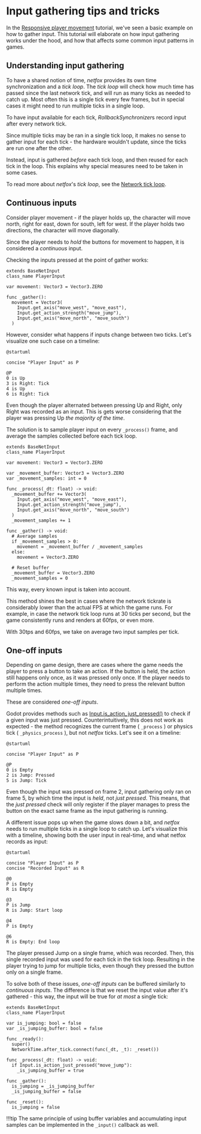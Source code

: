 # Input gathering tips and tricks

In the [Responsive player movement] tutorial, we've seen a basic example on how
to gather input. This tutorial will elaborate on how input gathering works
under the hood, and how that affects some common input patterns in games.

## Understanding input gathering

To have a shared notion of time, *netfox* provides its own time synchronization
and a *tick loop*. The *tick loop* will check how much time has passed since
the last network tick, and will run as many ticks as needed to catch up. Most
often this is a single tick every few frames, but in special cases it might
need to run multiple ticks in a single loop.

To have input available for each tick, *RollbackSynchronizer*s record input
after every network tick.

Since multiple ticks may be ran in a single tick loop, it makes no sense to
gather input for each tick - the hardware wouldn't update, since the ticks are
run one after the other.

Instead, input is gathered *before* each tick loop, and then reused for each
tick in the loop. This explains why special measures need to be taken in some
cases.

To read more about *netfox*'s *tick loop*, see the [Network tick loop].

## Continuous inputs

Consider player movement - if the player holds up, the character will move
north, right for east, down for south, left for west. If the player holds two
directions, the character will move diagonally.

Since the player needs to *hold* the buttons for movement to happen, it is
considered a *continuous* input.

Checking the inputs pressed at the point of gather works:

```gdscript
extends BaseNetInput
class_name PlayerInput

var movement: Vector3 = Vector3.ZERO

func _gather():
  movement = Vector3(
    Input.get_axis("move_west", "move_east"),
    Input.get_action_strength("move_jump"),
    Input.get_axis("move_north", "move_south")
  )
```

However, consider what happens if inputs change between two ticks. Let's
visualize one such case on a timeline:

```puml
@startuml

concise "Player Input" as P

@P
0 is Up
3 is Right: Tick
4 is Up
6 is Right: Tick
```

Even though the player alternated between pressing Up and Right, only Right was
recorded as an input. This is gets worse considering that the player was
pressing Up *the majority of the time*.

The solution is to sample player input on every `_process()` frame, and average
the samples collected before each tick loop.

```gdscript
extends BaseNetInput
class_name PlayerInput

var movement: Vector3 = Vector3.ZERO

var _movement_buffer: Vector3 = Vector3.ZERO
var _movement_samples: int = 0

func _process(_dt: float) -> void:
  _movement_buffer += Vector3(
    Input.get_axis("move_west", "move_east"),
    Input.get_action_strength("move_jump"),
    Input.get_axis("move_north", "move_south")
  )
  _movement_samples += 1

func _gather() -> void:
  # Average samples
  if _movement_samples > 0:
    movement = _movement_buffer / _movement_samples
  else:
    movement = Vector3.ZERO

  # Reset buffer
  _movement_buffer = Vector3.ZERO
  _movement_samples = 0
```

This way, every known input is taken into account.

This method shines the best in cases where the network tickrate is considerably
lower than the actual FPS at which the game runs. For example, in case the
network tick loop runs at 30 ticks per second, but the game consistently runs
and renders at 60fps, or even more.

With 30tps and 60fps, we take on average two input samples per tick.

## One-off inputs

Depending on game design, there are cases where the game needs the player to
press a button to take an action. If the button is held, the action still
happens only once, as it was pressed only once. If the player needs to perform
the action multiple times, they need to press the relevant button multiple
times.

These are considered *one-off inputs*.

Godot provides methods such as [Input.is_action_just_pressed()] to check if a
given input was just pressed. Counterintuitively, this does not work as
expected - the method recognizes the current frame ( `_process` ) or physics
tick ( `_physics_process` ), but not *netfox* ticks. Let's see it on a
timeline:

```puml
@startuml

concise "Player Input" as P

@P
0 is Empty
2 is Jump: Pressed
5 is Jump: Tick
```

Even though the input was pressed on frame 2, input gathering only ran on frame
5, by which time the input is *held*, not *just pressed*. This means, that the
*just pressed* check will only register if the player manages to press the
button on the exact same frame as the input gathering is running.

A different issue pops up when the game slows down a bit, and *netfox* needs to
run multiple ticks in a single loop to catch up. Let's visualize this with a
timeline, showing both the user input in real-time, and what netfox records as
input:

```puml
@startuml

concise "Player Input" as P
concise "Recorded Input" as R

@0
P is Empty
R is Empty

@3
P is Jump
R is Jump: Start loop

@4
P is Empty

@6
R is Empty: End loop
```

The player pressed Jump on a single frame, which was recorded. Then, this
single recorded input was used for each tick in the tick loop. Resulting in the
player trying to jump for multiple ticks, even though they pressed the button
only on a single frame.

To solve both of these issues, *one-off inputs* can be buffered similarly to
*continuous inputs*. The difference is that we reset the input value after it's
gathered - this way, the input will be true for *at most* a single tick:

```gdscript
extends BaseNetInput
class_name PlayerInput

var is_jumping: bool = false
var _is_jumping_buffer: bool = false

func _ready():
  super()
  NetworkTime.after_tick.connect(func(_dt, _t): _reset())

func _process(_dt: float) -> void:
  if Input.is_action_just_pressed("move_jump"):
    _is_jumping_buffer = true

func _gather():
  is_jumping = _is_jumping_buffer
  _is_jumping_buffer = false

func _reset():
  is_jumping = false
```

!!!tip
    The same principle of using buffer variables and accumulating input samples
    can be implemented in the `_input()` callback as well.


[Responsive player movement]: ./responsive-player-movement.md
[Network tick loop]: ../guides/network-time.md#network-tick-loop
[Input.is_action_just_pressed()]: https://docs.godotengine.org/en/stable/classes/class_input.html#class-input-method-is-action-just-pressed

